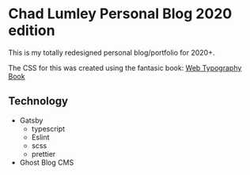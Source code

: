 # Chad Lumley Personal Blog 2020 edition

This is my totally redesigned personal blog/portfolio for 2020+.

The CSS for this was created using the fantasic book: [Web Typography Book](https://betterwebtype.com/web-typography-book/?ck_subscriber_id=2187013199)

## Technology
- Gatsby
  - typescript
  - Eslint
  - scss
  - prettier
- Ghost Blog CMS
